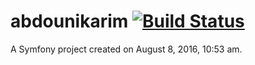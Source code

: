 abdounikarim
[![Build Status](https://travis-ci.org/abdounikarim/abdounikarim.svg?branch=master)](https://travis-ci.org/abdounikarim/abdounikarim)
============
A Symfony project created on August 8, 2016, 10:53 am.
